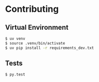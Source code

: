 # Contributing

## Virtual Environment

```bash
$ uv venv
$ source .venv/bin/activate
$ uv pip install -r requirements_dev.txt
```

## Tests

```bash
$ py.test
```
